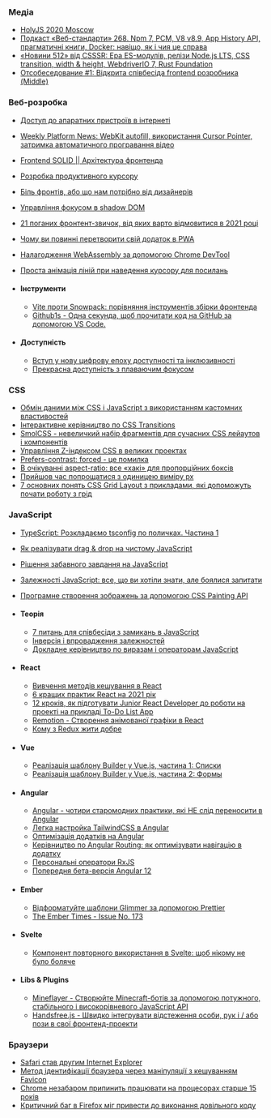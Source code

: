 
### Медіа

* [HolyJS 2020 Moscow](https://www.youtube.com/playlist?list=PL8sJahqnzh8KkFDsx3tAM8t1kOMn89CwU)
* [Подкаст «Веб-стандарти» 268. Npm 7, PCM, V8 v8.9, App History API, прагматичні книги, Docker: навіщо, як і чия це справа](https://soundcloud.com/web-standards/episode-268)
* [ «Новини 512» від CSSSR: Ера ES-модулів, релізи Node.js LTS, CSS transition, width & height, WebdriverIO 7, Rust Foundation](https://soundcloud.com/csssr/era-es-moduley-relizy-nodejs-lts-css-transition-width-height-webdriverio-7-rust-foundation)
* [Отсобеседование #1: Відкрита співбесіда frontend розробника (Middle)](https://www.youtube.com/watch?v=BonLyarPpqE)

### Веб-розробка

* [Доступ до апаратних пристроїв в інтернеті](https://web.dev/devices-introduction/)
* [Weekly Platform News: WebKit autofill, використання Cursor Pointer, затримка автоматичного програвання відео](https://css-tricks.com/weekly-platform-news-webkit-autofill-using-cursor-pointer-delaying-autoplay-videos/)
* [Frontend SOLID || Архітектура фронтенда](https://webdevblog.ru/frontend-solid-arhitektura-vo-frontende/)
* [Розробка продуктивного курсору](https://medium.com/14islands/developing-a-performant-custom-cursor-89f1688a02eb)
* [Біль фронтів, або що нам потрібно від дизайнерів](https://habr.com/ru/post/541666/)
* [Управління фокусом в shadow DOM](https://nolanlawson.com/2021/02/13/managing-focus-in-the-shadow-dom/)
* [21 поганих фронтент-звичок, від яких варто відмовитися в 2021 році](https://dev.to/sachagreif/21-bad-front-end-habits-to-drop-in-2021-1698)
* [Чому ви повинні перетворити свій додаток в PWA](https://blog.logrocket.com/why-you-should-turn-your-app-into-a-pwa/)
* [Налагодження WebAssembly за допомогою Chrome DevTool](https://blog.bitsrc.io/debugging-webassembly-with-chrome-devtools-99dbad485451)
* [Проста анімація ліній при наведення курсору для посилань](https://tympanus.net/codrops/2021/02/10/simple-css-line-hover-animations-for-links/)

*   #### Інструменти

    * [Vite проти Snowpack: порівняння інструментів збірки фронтенда](https://blog.logrocket.com/vite-vs-snowpack-a-comparison-of-frontend-build-tools/)
    * [Github1s - Одна секунда, щоб прочитати код на GitHub за допомогою VS Code. ](https://github.com/conwnet/github1s)


*   #### Доступність

    * [Вступ у нову цифрову епоху доступності та інклюзивності](https://uxdesign.cc/latest-news-from-the-accessibility-front-legal-and-standards-landscape-5cc0938b3b28)
    * [Прекрасна доступність з плаваючим фокусом](https://engineering.q42.nl/floating-focus/)



### CSS

* [Обмін даними між CSS і JavaScript з використанням кастомних властивостей](https://christianheilmann.com/2021/02/08/sharing-data-between-css-and-javascript-using-custom-properties/)
* [Інтерактивне керівництво по CSS Transitions](https://www.joshwcomeau.com/animation/css-transitions/)
* [SmolCSS - невеличкий набір фрагментів для сучасних CSS лейаутов і компонентів](https://smolcss.dev/)
* [Управління Z-індексом CSS в великих проектах](https://www.smashingmagazine.com/2021/02/css-z-index-large-projects/)
* [Prefers-contrast: forced - це помилка](https://kilianvalkhof.com/2021/css-html/prefers-contrast-forced-is-a-mistake/)
* [В очікуванні aspect-ratio: все «хакі» для пропорційних боксів](https://habr.com/ru/post/542212/)
* [Прийшов час попрощатися з одиницею виміру px](https://habr.com/ru/company/ruvds/blog/541506/)
* [7 основних понять CSS Grid Layout з прикладами, які допоможуть почати роботу з грід](https://tproger.ru/articles/7-osnovnyh-ponjatij-css-grid-layout-s-primerami-kotorye-pomogut-nachat-rabotu-s-gridami/)

### JavaScript

* [TypeScript: Розкладаємо tsconfig по поличках. Частина 1](https://habr.com/ru/post/542234/)
* [Як реалізувати drag & drop на чистому JavaScript](https://habr.com/ru/company/htmlacademy/blog/541972/)
* [Рішення забавного завдання на JavaScript](https://habr.com/ru/company/vdsina/blog/541534/)
* [Залежності JavaScript: все, що ви хотіли знати, але боялися запитати](https://blog.bitsrc.io/everything-you-ever-wanted-to-know-but-were-afraid-to-ask-about-javascript-dependencies-175220f0dcfb)
* [Програмне створення зображень за допомогою CSS Painting API](https://blog.bitsrc.io/programmatically-generate-images-with-css-painting-api-3b1a860dae3b)

*   #### Теорія

    * [7 питань для співбесіди з замикань в JavaScript](https://dmitripavlutin.com/javascript-closures-interview-questions/)
    * [Інверсія і впровадження залежностей](https://webdevblog.ru/inversiya-i-vnedrenie-zavisimostej/)
    * [Докладне керівництво по виразам і операторам JavaScript ](https://blog.logrocket.com/a-comprehensive-guide-to-javascript-expressions/)


*   #### React

    * [Вивчення методів кешування в React](https://medium.com/better-programming/exploring-caching-techniques-in-react-d30bbb78d54d)
    * [6 кращих практик React на 2021 рік](https://blog.asayer.io/6-react-best-practices-for-2021)
    * [12 кроків, як підготувати Junior React Developer до роботи на проекті на прикладі To-Do List App](https://dou.ua/lenta/columns/12-steps-for-junior-react-developer/)
    * [Remotion - Створення анімованої графіки в React](https://www.remotion.dev/)
    * [Кому з Redux жити добре](https://habr.com/ru/company/manychat/blog/541794/)


*   #### Vue

    * [Реалізація шаблону Builder у Vue.js, частина 1: Списки](https://webdevblog.ru/realizaciya-shablona-builder-vo-vue-js-chast-1-spiski/)
    * [Реалізація шаблону Builder у Vue.js, частина 2: Формы](https://webdevblog.ru/realizaciya-shablona-builder-vo-vue-js-chast-2-formy/)


*   #### Angular

    * [Angular - чотири старомодних практики, які НЕ слід переносити в Angular](https://lukeliutingchun.medium.com/angular-four-old-fashioned-practices-that-you-should-not-carry-forward-to-angular-3c7f77d3436)
    * [Легка настройка TailwindCSS в Angular ](https://dev.to/angular/setup-tailwindcss-in-angular-the-easy-way-1i5l)
    * [Оптимізація додатків на Angular](https://nichola.dev/optimizing-angular-applications/)
    * [Керівництво по Angular Routing: як оптимізувати навігацію в додатку](https://www.educative.io/blog/angular-routing-guide)
    * [Персональні оператори RxJS](https://indepth.dev/posts/1421/rxjs-custom-operators)
    * [Попередня бета-версія Angular 12](https://www.infoworld.com/article/3607428/angular-12-beta-preview-arrives.html#tk.rss_javascript)


*   #### Ember

    * [Відформатуйте шаблони Glimmer за допомогою Prettier](https://dev.to/jelhan/format-glimmer-templates-with-prettier-ipa)
    * [The Ember Times - Issue No. 173](https://blog.emberjs.com/the-ember-times-issue-173/)


*   #### Svelte

    * [Компонент повторного використання в Svelte: щоб нікому не було боляче](https://habr.com/ru/post/541834/)


*   #### Libs & Plugins

    * [Mineflayer - Створюйте Minecraft-ботів за допомогою потужного, стабільного і високорівневого JavaScript API](https://mineflayer.prismarine.js.org/#/)
    * [Handsfree.js - Швидко інтегрувати відстеження особи, рук і / або пози в свої фронтенд-проекти](https://handsfree.js.org/)


### Браузери

* [Safari став другим Internet Explorer](https://medium.com/javascript-in-plain-english/safari-has-become-the-second-internet-explorer-e2c2dd114837)
* [Метод ідентифікації браузера через маніпуляції з кешуванням Favicon](https://www.opennet.ru/opennews/art.shtml?num=54553)
* [Chrome незабаром припинить працювати на процесорах старше 15 років](https://itc.ua/blogs/chrome-vskore-prekratit-rabotat-na-proczessorah-starshe-15-let/)
* [Критичний баг в Firefox міг привести до виконання довільного коду](https://xakep.ru/2021/02/11/firefox-angle-bug/)